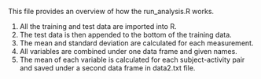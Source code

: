 This file provides an overview of how the run_analysis.R works.

1. All the training and test data are imported into R.
2. The test data is then appended to the bottom of the training data.
3. The mean and standard deviation are calculated for each measurement.
4. All variables are combined under one data frame and given names.
5. The mean of each variable is calculated for each subject-activity pair and saved under a second data frame in data2.txt file.
